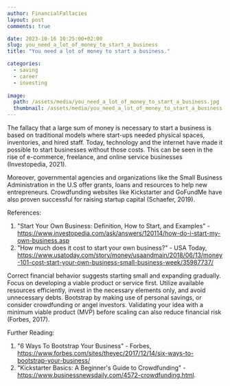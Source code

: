 ```yaml
---
author: FinancialFallacies
layout: post
comments: true

date: 2023-10-16 10:25:00+02:00  
slug: you_need_a_lot_of_money_to_start_a_business
title: "You need a lot of money to start a business."

categories:
  - saving
  - career
  - investing
  
image:
  path: /assets/media/you_need_a_lot_of_money_to_start_a_business.jpg
  thumbnail: /assets/media/you_need_a_lot_of_money_to_start_a_business.jpg
---
```


The fallacy that a large sum of money is necessary to start a business is based on traditional models where start-ups needed physical spaces, inventories, and hired staff. Today, technology and the internet have made it possible to start businesses without those costs. This can be seen in the rise of e-commerce, freelance, and online service businesses (Investopedia, 2021).

Moreover, governmental agencies and organizations like the Small Business Administration in the U.S offer grants, loans and resources to help new entrepreneurs. Crowdfunding websites like Kickstarter and GoFundMe have also proven successful for raising startup capital (Schaefer, 2019). 

References: 
1. "Start Your Own Business: Definition, How to Start, and Examples" - https://www.investopedia.com/ask/answers/120114/how-do-i-start-my-own-business.asp
2. "How much does it cost to start your own business?" - USA Today, https://www.usatoday.com/story/money/usaandmain/2018/06/13/money-101-cost-start-your-own-business-small-business-week/35987737/

Correct financial behavior suggests starting small and expanding gradually. Focus on developing a viable product or service first. Utilize available resources efficiently, invest in the necessary elements only, and avoid unnecessary debts. Bootstrap by making use of personal savings, or consider crowdfunding or angel investors. Validating your idea with a minimum viable product (MVP) before scaling can also reduce financial risk (Forbes, 2017).

Further Reading:
1. "6 Ways To Bootstrap Your Business" - Forbes, https://www.forbes.com/sites/theyec/2017/12/14/six-ways-to-bootstrap-your-business/
2. "Kickstarter Basics: A Beginner's Guide to Crowdfunding" - https://www.businessnewsdaily.com/4572-crowdfunding.html.
